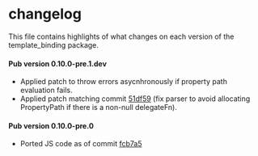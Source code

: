 # changelog

This file contains highlights of what changes on each version of the
template_binding package.

#### Pub version 0.10.0-pre.1.dev
  * Applied patch to throw errors asycnhronously if property path evaluation
    fails.
  * Applied patch matching commit [51df59][] (fix parser to avoid allocating
    PropertyPath if there is a non-null delegateFn).

#### Pub version 0.10.0-pre.0
  * Ported JS code as of commit [fcb7a5][] 

[fcb7a5]: https://github.com/Polymer/TemplateBinding/commit/fcb7a502794f19544f2d4b77c96eebb70830591d
[51df59]: https://github.com/Polymer/TemplateBinding/commit/51df59c16e0922dec041cfe604016aac00918d5d
